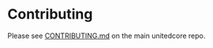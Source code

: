 # Contributing

Please see [CONTRIBUTING.md](https://github.com/unitedcoin-project/unitedcore/blob/master/CONTRIBUTING.md) on the main unitedcore repo.

